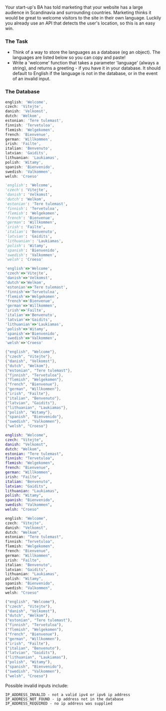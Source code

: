 Your start-up's BA has told marketing that your website has a large audience in Scandinavia and surrounding countries. Marketing thinks it would be great to welcome visitors to the site in their own language. Luckily you already use an API that detects the user's location, so this is an easy win. 

### The Task
- Think of a way to store the languages as a database (eg an object). The languages are listed below so you can copy and paste!
- Write a 'welcome' function that takes a parameter 'language' (always a string), and returns a greeting - if you have it in your database. It should default to English if the language is not in the database, or in the event of an invalid input.

### The Database

```javascript
english: 'Welcome',
czech: 'Vitejte',
danish: 'Velkomst',
dutch: 'Welkom',
estonian: 'Tere tulemast',
finnish: 'Tervetuloa',
flemish: 'Welgekomen',
french: 'Bienvenue',
german: 'Willkommen',
irish: 'Failte',
italian: 'Benvenuto',
latvian: 'Gaidits',
lithuanian: 'Laukiamas',
polish: 'Witamy',
spanish: 'Bienvenido',
swedish: 'Valkommen',
welsh: 'Croeso'
```
```python
'english': 'Welcome',
'czech': 'Vitejte',
'danish': 'Velkomst',
'dutch': 'Welkom',
'estonian': 'Tere tulemast',
'finnish': 'Tervetuloa',
'flemish': 'Welgekomen',
'french': 'Bienvenue',
'german': 'Willkommen',
'irish': 'Failte',
'italian': 'Benvenuto',
'latvian': 'Gaidits',
'lithuanian': 'Laukiamas',
'polish': 'Witamy',
'spanish': 'Bienvenido',
'swedish': 'Valkommen',
'welsh': 'Croeso'
```
```ruby
'english'=>'Welcome',
'czech'=>'Vitejte',
'danish'=>'Velkomst',
'dutch'=>'Welkom',
'estonian'=>'Tere tulemast',
'finnish'=>'Tervetuloa',
'flemish'=>'Welgekomen',
'french'=>'Bienvenue',
'german'=>'Willkommen',
'irish'=>'Failte',
'italian'=>'Benvenuto',
'latvian'=>'Gaidits',
'lithuanian'=>'Laukiamas',
'polish'=>'Witamy',
'spanish'=>'Bienvenido',
'swedish'=>'Valkommen',
'welsh'=>'Croeso'
```
```csharp
{"english", "Welcome"},
{"czech", "Vitejte"},
{"danish", "Velkomst"},
{"dutch", "Welkom"},
{"estonian", "Tere tulemast"},
{"finnish", "Tervetuloa"},
{"flemish", "Welgekomen"},
{"french", "Bienvenue"},
{"german", "Willkommen"},
{"irish", "Failte"},
{"italian", "Benvenuto"},
{"latvian", "Gaidits"},
{"lithuanian", "Laukiamas"},
{"polish", "Witamy"},
{"spanish", "Bienvenido"},
{"swedish", "Valkommen"},
{"welsh", "Croeso"}
```
```elixir
english: "Welcome",
czech: "Vitejte",
danish: "Velkomst",
dutch: "Welkom",
estonian: "Tere tulemast",
finnish: "Tervetuloa",
flemish: "Welgekomen",
french: "Bienvenue",
german: "Willkommen",
irish: "Failte",
italian: "Benvenuto",
latvian: "Gaidits",
lithuanian: "Laukiamas",
polish: "Witamy",
spanish: "Bienvenido",
swedish: "Valkommen",
welsh: "Croeso"
```
``` java
english: "Welcome",
czech: "Vitejte",
danish: "Velkomst",
dutch: "Welkom",
estonian: "Tere tulemast",
finnish: "Tervetuloa",
flemish: "Welgekomen",
french: "Bienvenue",
german: "Willkommen",
irish: "Failte",
italian: "Benvenuto",
latvian: "Gaidits",
lithuanian: "Laukiamas",
polish: "Witamy",
spanish: "Bienvenido",
swedish: "Valkommen",
welsh: "Croeso"
```
```rust
("english", "Welcome"),
("czech", "Vitejte"),
("danish", "Velkomst"),
("dutch", "Welkom"),
("estonian", "Tere tulemast"),
("finnish", "Tervetuloa"),
("flemish", "Welgekomen"),
("french", "Bienvenue"),
("german", "Willkommen"),
("irish", "Failte"),
("italian", "Benvenuto"),
("latvian", "Gaidits"),
("lithuanian", "Laukiamas"),
("polish", "Witamy"),
("spanish", "Bienvenido"),
("swedish", "Valkommen"),
("welsh", "Croeso")
```


Possible invalid inputs include:
~~~~
IP_ADDRESS_INVALID - not a valid ipv4 or ipv6 ip address
IP_ADDRESS_NOT_FOUND - ip address not in the database
IP_ADDRESS_REQUIRED - no ip address was supplied
~~~~